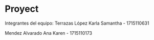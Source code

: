 # Proyect
 
Integrantes del equipo:
Terrazas López Karla Samantha - 1715110631

Mendez Alvarado Ana Karen - 1715110173
